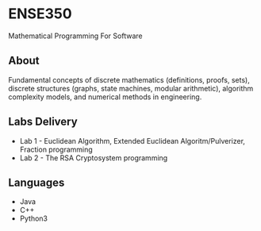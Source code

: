 # ENSE350
Mathematical Programming For Software

## About
Fundamental concepts of discrete mathematics (definitions, proofs, sets), discrete structures (graphs, state machines, modular arithmetic), algorithm complexity models, and numerical methods in engineering.

## Labs Delivery
- Lab 1 - Euclidean Algorithm, Extended Euclidean Algoritm/Pulverizer, Fraction programming
- Lab 2 - The RSA Cryptosystem programming

## Languages
- Java
- C++
- Python3
